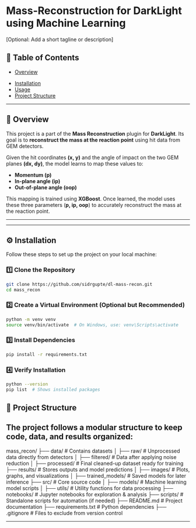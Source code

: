 # **Mass-Reconstruction for DarkLight using Machine Learning**  
[Optional: Add a short tagline or description]

## **📌 Table of Contents**
- [Overview](#overview)
<!-- - [Features](#features) -->
- [Installation](#installation)
- [Usage](#usage)
- [Project Structure](#project-structure)
<!-- - [Dataset](#dataset) -->
<!-- - [Results](#results) -->
<!-- - [Contributing](#contributing) -->

---

## **📖 Overview**  
This project is a part of the **Mass Reconstruction** plugin for **DarkLight**. Its goal is to **reconstruct the mass at the reaction point** using hit data from GEM detectors.  

Given the hit coordinates **(x, y)** and the angle of impact on the two GEM planes **(dx, dy)**, the model learns to map these values to:  
- **Momentum (p)**  
- **In-plane angle (ip)**  
- **Out-of-plane angle (oop)**  

This mapping is trained using **XGBoost**. Once learned, the model uses these three parameters (**p, ip, oop**) to accurately reconstruct the mass at the reaction point.


---

---
## **⚙️ Installation**  
Follow these steps to set up the project on your local machine:  

### **1️⃣ Clone the Repository**  
```bash
git clone https://github.com/sidrgupte/dl-mass-recon.git
cd mass_recon
```

### **2️⃣ Create a Virtual Environment (Optional but Recommended)**
```bash
python -m venv venv
source venv/bin/activate  # On Windows, use: venv\Scripts\activate
```

### **3️⃣ Install Dependencies**
```bash
pip install -r requirements.txt
```

### **4️⃣ Verify Installation**
```bash
python --version
pip list  # Shows installed packages
```

## **📂 Project Structure**  
The project follows a modular structure to keep code, data, and results organized:  
---


mass_recon/
├── data/                  # Contains datasets
│   ├── raw/               # Unprocessed data directly from detectors
│   ├── filtered/          # Data after applying noise reduction
│   ├── processed/         # Final cleaned-up dataset ready for training
├── results/               # Stores outputs and model predictions
│   ├── images/            # Plots, graphs, and visualizations
│   ├── trained_models/    # Saved models for later inference
├── src/                   # Core source code
│   ├── models/            # Machine learning model scripts
│   ├── utils/             # Utility functions for data processing
├── notebooks/             # Jupyter notebooks for exploration & analysis
├── scripts/               # Standalone scripts for automation (if needed)
├── README.md              # Project documentation
├── requirements.txt       # Python dependencies
├── .gitignore             # Files to exclude from version control


---






